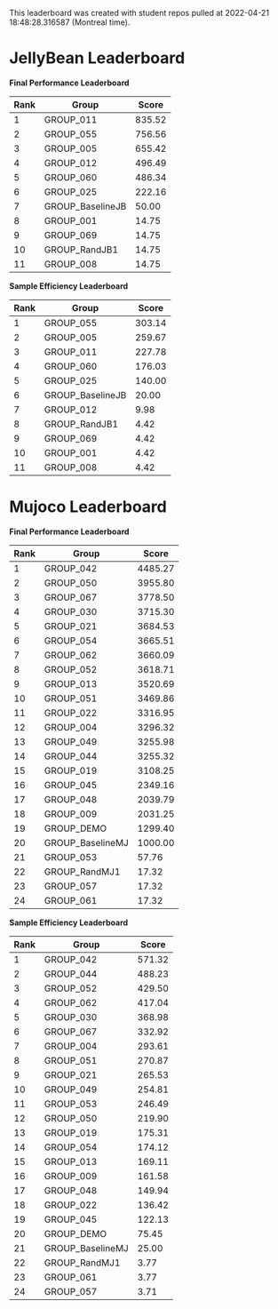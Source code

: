 This leaderboard was created with student repos pulled at 2022-04-21 18:48:28.316587 (Montreal time).


# JellyBean Leaderboard

**Final Performance Leaderboard**

|Rank      |Group     |Score     |
|----------|----------|----------|
|1      |GROUP_011     |835.52     |
|2      |GROUP_055     |756.56     |
|3      |GROUP_005     |655.42     |
|4      |GROUP_012     |496.49     |
|5      |GROUP_060     |486.34     |
|6      |GROUP_025     |222.16     |
|7      |GROUP_BaselineJB     |50.00     |
|8      |GROUP_001     |14.75     |
|9      |GROUP_069     |14.75     |
|10      |GROUP_RandJB1     |14.75     |
|11      |GROUP_008     |14.75     |


**Sample Efficiency Leaderboard**

|Rank      |Group     |Score     |
|----------|----------|----------|
|1      |GROUP_055     |303.14     |
|2      |GROUP_005     |259.67     |
|3      |GROUP_011     |227.78     |
|4      |GROUP_060     |176.03     |
|5      |GROUP_025     |140.00     |
|6      |GROUP_BaselineJB     |20.00     |
|7      |GROUP_012     |9.98     |
|8      |GROUP_RandJB1     |4.42     |
|9      |GROUP_069     |4.42     |
|10      |GROUP_001     |4.42     |
|11      |GROUP_008     |4.42     |


# Mujoco Leaderboard

**Final Performance Leaderboard**

|Rank      |Group     |Score     |
|----------|----------|----------|
|1      |GROUP_042     |4485.27     |
|2      |GROUP_050     |3955.80     |
|3      |GROUP_067     |3778.50     |
|4      |GROUP_030     |3715.30     |
|5      |GROUP_021     |3684.53     |
|6      |GROUP_054     |3665.51     |
|7      |GROUP_062     |3660.09     |
|8      |GROUP_052     |3618.71     |
|9      |GROUP_013     |3520.69     |
|10      |GROUP_051     |3469.86     |
|11      |GROUP_022     |3316.95     |
|12      |GROUP_004     |3296.32     |
|13      |GROUP_049     |3255.98     |
|14      |GROUP_044     |3255.32     |
|15      |GROUP_019     |3108.25     |
|16      |GROUP_045     |2349.16     |
|17      |GROUP_048     |2039.79     |
|18      |GROUP_009     |2031.25     |
|19      |GROUP_DEMO     |1299.40     |
|20      |GROUP_BaselineMJ     |1000.00     |
|21      |GROUP_053     |57.76     |
|22      |GROUP_RandMJ1     |17.32     |
|23      |GROUP_057     |17.32     |
|24      |GROUP_061     |17.32     |


**Sample Efficiency Leaderboard**

|Rank      |Group     |Score     |
|----------|----------|----------|
|1      |GROUP_042     |571.32     |
|2      |GROUP_044     |488.23     |
|3      |GROUP_052     |429.50     |
|4      |GROUP_062     |417.04     |
|5      |GROUP_030     |368.98     |
|6      |GROUP_067     |332.92     |
|7      |GROUP_004     |293.61     |
|8      |GROUP_051     |270.87     |
|9      |GROUP_021     |265.53     |
|10      |GROUP_049     |254.81     |
|11      |GROUP_053     |246.49     |
|12      |GROUP_050     |219.90     |
|13      |GROUP_019     |175.31     |
|14      |GROUP_054     |174.12     |
|15      |GROUP_013     |169.11     |
|16      |GROUP_009     |161.58     |
|17      |GROUP_048     |149.94     |
|18      |GROUP_022     |136.42     |
|19      |GROUP_045     |122.13     |
|20      |GROUP_DEMO     |75.45     |
|21      |GROUP_BaselineMJ     |25.00     |
|22      |GROUP_RandMJ1     |3.77     |
|23      |GROUP_061     |3.77     |
|24      |GROUP_057     |3.71     |


